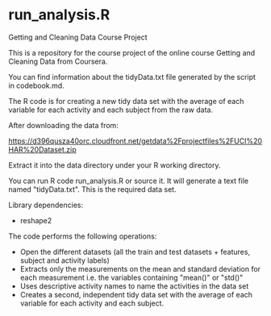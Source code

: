 run_analysis.R
==============

Getting and Cleaning Data Course Project

This is a repository for the course project of the online course Getting and Cleaning Data from Coursera.

You can find information about the tidyData.txt file generated by the script in codebook.md.

The R code is for creating a new tidy data set with the average of each variable for each activity and each subject from the raw data.

After downloading the data from:

https://d396qusza40orc.cloudfront.net/getdata%2Fprojectfiles%2FUCI%20HAR%20Dataset.zip

Extract it into the data directory under your R working directory.

You can run R code run_analysis.R or source it. It will generate a text file named "tidyData.txt". This is the required data set.

Library dependencies:
- reshape2

The code performs the following operations:
- Open the different datasets (all the train and test datasets + features, subject and activity labels)
- Extracts only the measurements on the mean and standard deviation for each measurement i.e. the variables containing "mean()" or "std()"
- Uses descriptive activity names to name the activities in the data set
- Creates a second, independent tidy data set with the average of each variable for each activity and each subject.